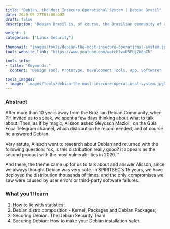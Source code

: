 ```yaml
---
title: "Debian, the Most Insecure Operational System | Debian Brasil"
date: 2020-05-27T05:00:00Z
draft: false
description: "Debian Brasil is, of course, the Brazilian community of Debian users and developers ;)."

weight: 1
categories: ["Linux Security"]

thumbnail: "images/tools/debian-the-most-insecure-operational-system.jpg"
tools_website_link: "https://www.youtube.com/watch?v=U5FUjZh8nZk"

tools_info:
- title: "Keywords:"
  content: "Design Tool, Prototype, Development Tools, App, Software"

tools_images:
- image: "images/tools/debian-the-most-insecure-operational-system.jpg"
---
```


### Abstract
After more than 10 years away from the Brazilian Debian Community, when PH invited us to speak, we spent a few days thinking about what to talk about. Then, as if by magic, Alisson asked Gleydson Mazioli, on the Guia Foca Telegram channel, which distribution he recommended, and of course he answered Debian.

Very astute, Alisson went to research about Debian and returned with the following question: “ok, is this distribution really good? It appears as the second product with the most vulnerabilities in 2020. ”

And there, the theme came up for us to talk about and answer Alisson, since we always thought Debian was very safe. In SPIRITSEC's 15 years, we have deployed the distribution thousands of times, and the only compromises we saw were caused by user errors or third-party software failures.

### What you'll learn
1. How to lie with statistics;
2. Debian distro composition - Kernel, Packages and Debian Packages;
3. Securing Debian: The Debian Security Team
4. Securing Debian: How to make your Debian installation safer.